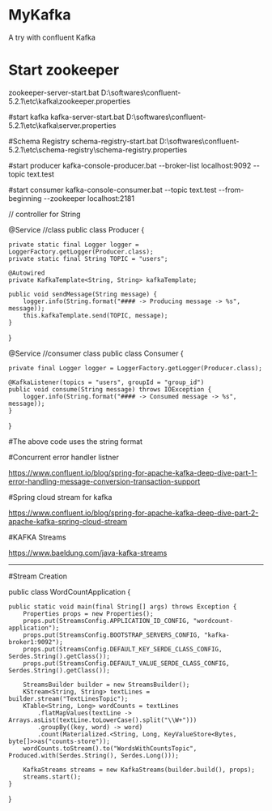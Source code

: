 # MyKafka
A try with confluent Kafka


# Start zookeeper
zookeeper-server-start.bat D:\softwares\confluent-5.2.1\etc\kafka\zookeeper.properties


#start kafka 
kafka-server-start.bat D:\softwares\confluent-5.2.1\etc\kafka\server.properties

#Schema Registry
schema-registry-start.bat D:\softwares\confluent-5.2.1\etc\schema-registry\schema-registry.properties

#start producer
kafka-console-producer.bat --broker-list localhost:9092 --topic text.test

#start consumer
kafka-console-consumer.bat --topic text.test --from-beginning --zookeeper localhost:2181



// controller for String

@Service
//class
public class Producer {

    private static final Logger logger = LoggerFactory.getLogger(Producer.class);
    private static final String TOPIC = "users";

    @Autowired
    private KafkaTemplate<String, String> kafkaTemplate;

    public void sendMessage(String message) {
        logger.info(String.format("#### -> Producing message -> %s", message));
        this.kafkaTemplate.send(TOPIC, message);
    }
}




@Service
//consumer class
public class Consumer {

    private final Logger logger = LoggerFactory.getLogger(Producer.class);

    @KafkaListener(topics = "users", groupId = "group_id")
    public void consume(String message) throws IOException {
        logger.info(String.format("#### -> Consumed message -> %s", message));
    }
}

#The above code uses the string format


#Concurrent error handler listner

https://www.confluent.io/blog/spring-for-apache-kafka-deep-dive-part-1-error-handling-message-conversion-transaction-support

#Spring cloud stream for kafka

https://www.confluent.io/blog/spring-for-apache-kafka-deep-dive-part-2-apache-kafka-spring-cloud-stream


#KAFKA Streams

https://www.baeldung.com/java-kafka-streams

----------------------------------------------------------------------------------------------------------------------------------------
#Stream Creation

public class WordCountApplication {
 
    public static void main(final String[] args) throws Exception {
        Properties props = new Properties();
        props.put(StreamsConfig.APPLICATION_ID_CONFIG, "wordcount-application");
        props.put(StreamsConfig.BOOTSTRAP_SERVERS_CONFIG, "kafka-broker1:9092");
        props.put(StreamsConfig.DEFAULT_KEY_SERDE_CLASS_CONFIG, Serdes.String().getClass());
        props.put(StreamsConfig.DEFAULT_VALUE_SERDE_CLASS_CONFIG, Serdes.String().getClass());
 
        StreamsBuilder builder = new StreamsBuilder();
        KStream<String, String> textLines = builder.stream("TextLinesTopic");
        KTable<String, Long> wordCounts = textLines
            .flatMapValues(textLine -> Arrays.asList(textLine.toLowerCase().split("\\W+")))
            .groupBy((key, word) -> word)
            .count(Materialized.<String, Long, KeyValueStore<Bytes, byte[]>>as("counts-store"));
        wordCounts.toStream().to("WordsWithCountsTopic", Produced.with(Serdes.String(), Serdes.Long()));
 
        KafkaStreams streams = new KafkaStreams(builder.build(), props);
        streams.start();
    }
 
}
